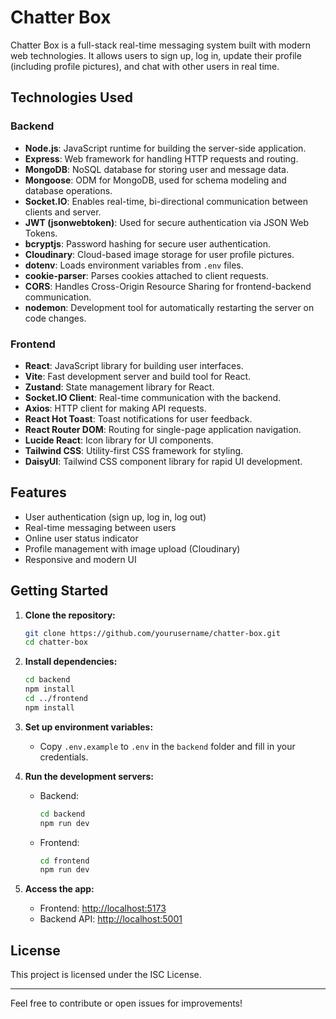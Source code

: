 # Chatter Box

Chatter Box is a full-stack real-time messaging system built with modern web technologies. It allows users to sign up, log in, update their profile (including profile pictures), and chat with other users in real time.

## Technologies Used

### Backend

- **Node.js**: JavaScript runtime for building the server-side application.
- **Express**: Web framework for handling HTTP requests and routing.
- **MongoDB**: NoSQL database for storing user and message data.
- **Mongoose**: ODM for MongoDB, used for schema modeling and database operations.
- **Socket.IO**: Enables real-time, bi-directional communication between clients and server.
- **JWT (jsonwebtoken)**: Used for secure authentication via JSON Web Tokens.
- **bcryptjs**: Password hashing for secure user authentication.
- **Cloudinary**: Cloud-based image storage for user profile pictures.
- **dotenv**: Loads environment variables from `.env` files.
- **cookie-parser**: Parses cookies attached to client requests.
- **CORS**: Handles Cross-Origin Resource Sharing for frontend-backend communication.
- **nodemon**: Development tool for automatically restarting the server on code changes.

### Frontend

- **React**: JavaScript library for building user interfaces.
- **Vite**: Fast development server and build tool for React.
- **Zustand**: State management library for React.
- **Socket.IO Client**: Real-time communication with the backend.
- **Axios**: HTTP client for making API requests.
- **React Hot Toast**: Toast notifications for user feedback.
- **React Router DOM**: Routing for single-page application navigation.
- **Lucide React**: Icon library for UI components.
- **Tailwind CSS**: Utility-first CSS framework for styling.
- **DaisyUI**: Tailwind CSS component library for rapid UI development.

## Features

- User authentication (sign up, log in, log out)
- Real-time messaging between users
- Online user status indicator
- Profile management with image upload (Cloudinary)
- Responsive and modern UI

## Getting Started

1. **Clone the repository:**

   ```bash
   git clone https://github.com/yourusername/chatter-box.git
   cd chatter-box
   ```

2. **Install dependencies:**

   ```bash
   cd backend
   npm install
   cd ../frontend
   npm install
   ```

3. **Set up environment variables:**

   - Copy `.env.example` to `.env` in the `backend` folder and fill in your credentials.

4. **Run the development servers:**

   - Backend:
     ```bash
     cd backend
     npm run dev
     ```
   - Frontend:
     ```bash
     cd frontend
     npm run dev
     ```

5. **Access the app:**
   - Frontend: [http://localhost:5173](http://localhost:5173)
   - Backend API: [http://localhost:5001](http://localhost:5001)

## License

This project is licensed under the ISC License.

---

Feel free to contribute or open issues for improvements!
